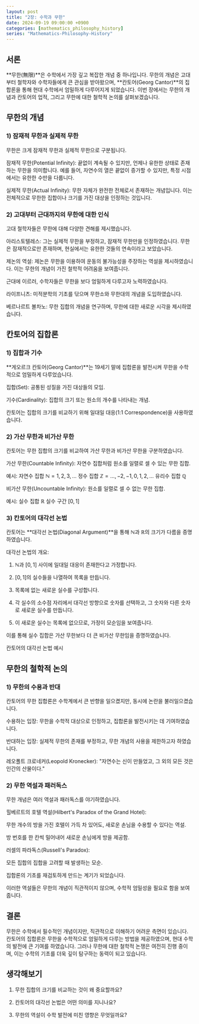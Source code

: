 ```yaml
---
layout: post
title: "2장: 수학과 무한"
date: 2024-09-19 09:00:00 +0900
categories: [mathematics_philosophy_history]
series: "Mathematics-Philosophy-History"
---
```




## 서론
**무한(無限)**은 수학에서 가장 깊고 복잡한 개념 중 하나입니다. 무한의 개념은 고대부터 철학자와 수학자들에게 큰 관심을 받아왔으며, **칸토어(Georg Cantor)**의 집합론을 통해 현대 수학에서 엄밀하게 다루어지게 되었습니다. 이번 장에서는 무한의 개념과 칸토어의 업적, 그리고 무한에 대한 철학적 논의를 살펴보겠습니다.

## 무한의 개념
### 1) 잠재적 무한과 실제적 무한
무한은 크게 잠재적 무한과 실제적 무한으로 구분됩니다.

잠재적 무한(Potential Infinity): 끝없이 계속될 수 있지만, 언제나 유한한 상태로 존재하는 무한을 의미합니다. 예를 들어, 자연수의 열은 끝없이 증가할 수 있지만, 특정 시점에서는 유한한 수만을 다룹니다.

실제적 무한(Actual Infinity): 무한 자체가 완전한 전체로서 존재하는 개념입니다. 이는 전체적으로 무한한 집합이나 크기를 가진 대상을 인정하는 것입니다.

### 2) 고대부터 근대까지의 무한에 대한 인식
고대 철학자들은 무한에 대해 다양한 견해를 제시했습니다.

아리스토텔레스: 그는 실제적 무한을 부정하고, 잠재적 무한만을 인정하였습니다. 무한은 잠재적으로만 존재하며, 현실에서는 유한한 것들의 연속이라고 보았습니다.

제논의 역설: 제논은 무한을 이용하여 운동의 불가능성을 주장하는 역설을 제시하였습니다. 이는 무한의 개념이 가진 철학적 어려움을 보여줍니다.

근대에 이르러, 수학자들은 무한을 보다 엄밀하게 다루고자 노력하였습니다.

라이프니츠: 미적분학의 기초를 닦으며 무한소와 무한대의 개념을 도입하였습니다.

베르나르트 볼차노: 무한 집합의 개념을 연구하며, 무한에 대한 새로운 시각을 제시하였습니다.

## 칸토어의 집합론
### 1) 집합과 기수
**게오르크 칸토어(Georg Cantor)**는 19세기 말에 집합론을 발전시켜 무한을 수학적으로 엄밀하게 다루었습니다.

집합(Set): 공통된 성질을 가진 대상들의 모임.

기수(Cardinality): 집합의 크기 또는 원소의 개수를 나타내는 개념.

칸토어는 집합의 크기를 비교하기 위해 일대일 대응(1:1 Correspondence)을 사용하였습니다.

### 2) 가산 무한과 비가산 무한
칸토어는 무한 집합의 크기를 비교하여 가산 무한과 비가산 무한을 구분하였습니다.

가산 무한(Countable Infinity): 자연수 집합처럼 원소를 일렬로 셀 수 있는 무한 집합.

예시:
자연수 집합 $\mathbb{N} = {1, 2, 3, \dots}$
정수 집합 $\mathbb{Z} = {\dots, -2, -1, 0, 1, 2, \dots}$
유리수 집합 $\mathbb{Q}$

비가산 무한(Uncountable Infinity): 원소를 일렬로 셀 수 없는 무한 집합.

예시:
실수 집합 $\mathbb{R}$
실수 구간 $[0,1]$

### 3) 칸토어의 대각선 논법
칸토어는 **대각선 논법(Diagonal Argument)**을 통해 $\mathbb{N}$과 $\mathbb{R}$의 크기가 다름을 증명하였습니다.

대각선 논법의 개요:

1. $\mathbb{N}$과 $[0,1]$ 사이에 일대일 대응이 존재한다고 가정합니다.

2. $[0,1]$의 실수들을 나열하여 목록을 만듭니다.

3. 목록에 없는 새로운 실수를 구성합니다.

4. 각 실수의 소수점 자리에서 대각선 방향으로 숫자를 선택하고, 그 숫자와 다른 숫자로 새로운 실수를 만듭니다.

5. 이 새로운 실수는 목록에 없으므로, 가정이 모순임을 보여줍니다.

이를 통해 실수 집합은 가산 무한보다 더 큰 비가산 무한임을 증명하였습니다.

칸토어의 대각선 논법 예시

## 무한의 철학적 논의
### 1) 무한의 수용과 반대
칸토어의 무한 집합론은 수학계에서 큰 반향을 일으켰지만, 동시에 논란을 불러일으켰습니다.

수용하는 입장: 무한을 수학적 대상으로 인정하고, 집합론을 발전시키는 데 기여하였습니다.

반대하는 입장: 실제적 무한의 존재를 부정하고, 무한 개념의 사용을 제한하고자 하였습니다.

레오폴트 크로네커(Leopold Kronecker): "자연수는 신이 만들었고, 그 외의 모든 것은 인간의 산물이다."

### 2) 무한 역설과 패러독스
무한 개념은 여러 역설과 패러독스를 야기하였습니다.

힐베르트의 호텔 역설(Hilbert's Paradox of the Grand Hotel):

무한 개수의 방을 가진 호텔이 가득 차 있어도, 새로운 손님을 수용할 수 있다는 역설.

방 번호를 한 칸씩 밀어내어 새로운 손님에게 방을 제공함.

러셀의 파라독스(Russell's Paradox):

모든 집합의 집합을 고려할 때 발생하는 모순.

집합론의 기초를 재검토하게 만드는 계기가 되었습니다.

이러한 역설들은 무한의 개념이 직관적이지 않으며, 수학적 엄밀성을 필요로 함을 보여줍니다.

## 결론
무한은 수학에서 필수적인 개념이지만, 직관적으로 이해하기 어려운 측면이 있습니다. 칸토어의 집합론은 무한을 수학적으로 엄밀하게 다루는 방법을 제공하였으며, 현대 수학의 발전에 큰 기여를 하였습니다. 그러나 무한에 대한 철학적 논쟁은 여전히 진행 중이며, 이는 수학의 기초를 더욱 깊이 탐구하는 동력이 되고 있습니다.

## 생각해보기
1. 무한 집합의 크기를 비교하는 것이 왜 중요할까요?

2. 칸토어의 대각선 논법은 어떤 의미를 지니나요?

3. 무한의 역설이 수학 발전에 미친 영향은 무엇일까요?